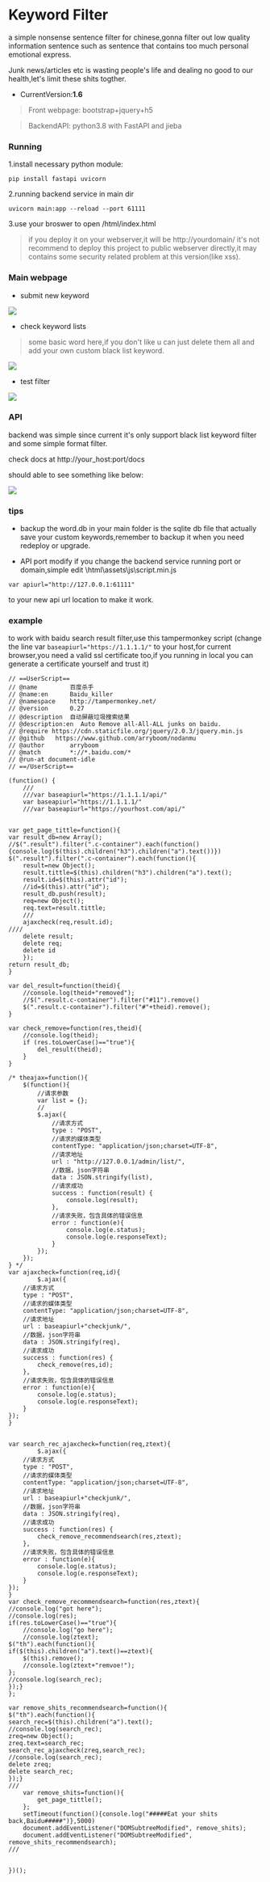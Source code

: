 # Keyword Filter

a simple nonsense sentence filter for chinese,gonna filter out low quality information sentence such as sentence that contains too much personal emotional express.

Junk news/articles etc is wasting people's life and dealing no good to our health,let's limit these shits togther.

- CurrentVersion:**1.6**

>Front webpage:
bootstrap+jquery+h5

>BackendAPI:
python3.8 with FastAPI and jieba




### Running


1.install necessary python module:

```
pip install fastapi uvicorn
```
2.running backend service in main dir
```
uvicorn main:app --reload --port 61111
```
3.use your broswer to open /html/index.html
>if you deploy it on your webserver,it will be http://yourdomain/
>it's not recommend to deploy this project to public webserver directly,it may contains some security related problem at this version(like xss).


### Main webpage

- submit new keyword

![](/img/1.png)


- check keyword lists
>some basic word here,if you don't like u can just delete them all and add your own custom black list keyword.

![](/img/2.png)

- test filter

![](/img/3.png)


### API

backend was simple since current it's only support black list keyword filter and some simple format filter.

check docs at  http://your_host:port/docs

should able to see something like below:


![](/img/api.png)



### tips

- backup
the word.db in your main folder is the sqlite db file that actually save your custom keywords,remember to backup it when you need redeploy or upgrade.

- API port modify
if you change the backend service running port or domain,simple edit \html\assets\js\script.min.js
```
var apiurl="http://127.0.0.1:61111"
```
to your new api url location to make it work.


### example

to work with baidu search result filter,use this tampermonkey script (change the line var ```baseapiurl="https://1.1.1.1/"``` to your host,for current browser,you need a valid ssl certificate too,if you running in local you can generate a certificate yourself and trust it)

```
// ==UserScript==
// @name         百度杀手
// @name:en      Baidu_killer
// @namespace    http://tampermonkey.net/
// @version      0.27
// @description  自动屏蔽垃圾搜索结果
// @description:en  Auto Remove all-All-ALL junks on baidu.
// @require https://cdn.staticfile.org/jquery/2.0.3/jquery.min.js
// @github	 https://www.github.com/arryboom/nodanmu
// @author       arryboom
// @match        *://*.baidu.com/*
// @run-at document-idle
// ==/UserScript==

(function() {
	///
    ///var baseapiurl="https://1.1.1.1/api/"
	var baseapiurl="https://1.1.1.1/"
	///var baseapiurl="https://yourhost.com/api/"


var get_page_tittle=function(){
var result_db=new Array();
//$(".result").filter(".c-container").each(function(){console.log($(this).children("h3").children("a").text())})
$(".result").filter(".c-container").each(function(){
	result=new Object();
	result.tittle=$(this).children("h3").children("a").text();
	result.id=$(this).attr("id");
	//id=$(this).attr("id");
	result_db.push(result);
	req=new Object();
	req.text=result.tittle;
	///
	ajaxcheck(req,result.id);
////
	delete result;
	delete req;
	delete id
	});
return result_db;
}

var del_result=function(theid){
	//console.log(theid+"removed");
	//$(".result.c-container").filter("#11").remove()
	$(".result.c-container").filter("#"+theid).remove();
}

var check_remove=function(res,theid){
	//console.log(theid);
	if (res.toLowerCase()=="true"){
		del_result(theid);
	}
}

/* theajax=function(){
    $(function(){
        //请求参数
        var list = {};
        //
        $.ajax({
            //请求方式
            type : "POST",
            //请求的媒体类型
            contentType: "application/json;charset=UTF-8",
            //请求地址
            url : "http://127.0.0.1/admin/list/",
            //数据，json字符串
            data : JSON.stringify(list),
            //请求成功
            success : function(result) {
                console.log(result);
            },
            //请求失败，包含具体的错误信息
            error : function(e){
                console.log(e.status);
                console.log(e.responseText);
            }
        });
    });
} */
var ajaxcheck=function(req,id){
		$.ajax({
	//请求方式
	type : "POST",
	//请求的媒体类型
	contentType: "application/json;charset=UTF-8",
	//请求地址
	url : baseapiurl+"checkjunk/",
	//数据，json字符串
	data : JSON.stringify(req),
	//请求成功
	success : function(res) {
		check_remove(res,id);
	},
	//请求失败，包含具体的错误信息
	error : function(e){
		console.log(e.status);
		console.log(e.responseText);
	}
});
}


var search_rec_ajaxcheck=function(req,ztext){
		$.ajax({
	//请求方式
	type : "POST",
	//请求的媒体类型
	contentType: "application/json;charset=UTF-8",
	//请求地址
	url : baseapiurl+"checkjunk/",
	//数据，json字符串
	data : JSON.stringify(req),
	//请求成功
	success : function(res) {
		check_remove_recommendsearch(res,ztext);
	},
	//请求失败，包含具体的错误信息
	error : function(e){
		console.log(e.status);
		console.log(e.responseText);
	}
});
}
var check_remove_recommendsearch=function(res,ztext){
//console.log("got here");
//console.log(res);
if(res.toLowerCase()=="true"){
	//console.log("go here");
	//console.log(ztext);
$("th").each(function(){
if($(this).children("a").text()==ztext){
	$(this).remove();
	//console.log(ztext+"remvoe!");
};
//console.log(search_rec);
});}
};

var remove_shits_recommendsearch=function(){
$("th").each(function(){
search_rec=$(this).children("a").text();
//console.log(search_rec);
zreq=new Object();
zreq.text=search_rec;
search_rec_ajaxcheck(zreq,search_rec);
//console.log(search_rec);
delete zreq;
delete search_rec;
});}
///
	var remove_shits=function(){
		get_page_tittle();
	};
	setTimeout(function(){console.log("#####Eat your shits back,Baidu#####")},5000)
    document.addEventListener("DOMSubtreeModified", remove_shits);
	document.addEventListener("DOMSubtreeModified", remove_shits_recommendsearch);
///


})();
```
